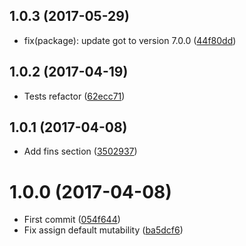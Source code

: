 <a name="1.0.3"></a>
## 1.0.3 (2017-05-29)

* fix(package): update got to version 7.0.0 ([44f80dd](https://github.com/kikobeats/lpwind-api/commit/44f80dd))



<a name="1.0.2"></a>
## 1.0.2 (2017-04-19)

* Tests refactor ([62ecc71](https://github.com/kikobeats/lpwind-api/commit/62ecc71))



<a name="1.0.1"></a>
## 1.0.1 (2017-04-08)

* Add fins section ([3502937](https://github.com/kikobeats/lpwind-api/commit/3502937))



<a name="1.0.0"></a>
# 1.0.0 (2017-04-08)

* First commit ([054f644](https://github.com/kikobeats/lpwind-api/commit/054f644))
* Fix assign default mutability ([ba5dcf6](https://github.com/kikobeats/lpwind-api/commit/ba5dcf6))



